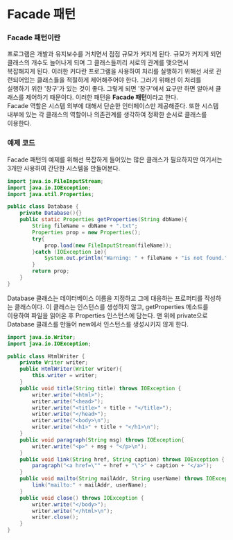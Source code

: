 # Facade 패턴

### Facade 패턴이란
프로그램은 개발과 유지보수를 거치면서 점점 규모가 커지게 된다. 규모가 커지게 되면 클래스의 개수도 늘어나게 되며 그 클래스들끼리 서로의 관계를 맺으면서\
복잡해지게 된다. 이러한 커다란 프로그램을 사용하여 처리를 실행하기 위해선 서로 관련되어있는 클래스들을 적절하게 제어해주어야 한다. 그러기 위해선 이 처리를\
실행하기 위한 '창구'가 있는 것이 좋다. 그렇게 되면 '창구'에서 요구만 하면 알아서 클래스를 제어하기 때문이다. 이러한 패턴을 **Facade 패턴**이라고 한다.\
Facade 역할은 시스템 외부에 대해서 단순한 인터페이스만 제공해준다. 또한 시스템 내부에 있는 각 클래스의 역할이나 의존관계를 생각하여 정확한 순서로 클래스를\
이용한다.

### 예제 코드
Facade 패턴의 예제를 위해선 복잡하게 들어있는 많은 클래스가 필요하지만 여기서는 3개만 사용하여 간단한 시스템을 만들어본다.
```java
import java.io.FileInputStream;
import java.io.IOException;
import java.util.Properties;

public class Database {
    private Database(){}
    public static Properties getProperties(String dbName){
        String fileName = dbName + ".txt";
        Properties prop = new Properties();
        try{
            prop.load(new FileInputStream(fileName));
        }catch (IOException ie){
            System.out.println("Warning: " + fileName + "is not found.");
        }
        return prop;
    }
}
```
Database 클래스는 데이터베이스 이름을 지정하고 그에 대응하는 프로퍼티를 작성하는 클래스이다. 이 클래스는 인스턴스를 생성하지 않고, getProperties 메소드를\
이용하여 파일을 읽어온 후 Properties 인스턴스에 담는다. 맨 위에 private으로 Database 클래스를 만들어 new에서 인스턴스를 생성시키지 않게 한다.

```java
import java.io.Writer;
import java.io.IOException;

public class HtmlWriter {
    private Writer writer;
    public HtmlWriter(Writer writer){
        this.writer = writer;
    }
    public void title(String title) throws IOException {
        writer.write("<html>");
        writer.write("<head>");
        writer.write("<title>" + title + "</title>");
        writer.write("</head>");
        writer.write("<body>\n");
        writer.write("<h1>" + title + "</h1>\n");
    }
    public void paragraph(String msg) throws IOException{
        writer.write("<p>" + msg + "</p>\n");
    }
    public void link(String href, String caption) throws IOException {
        paragraph("<a href=\"" + href + "\">" + caption + "</a>");
    }
    public void mailto(String mailAddr, String userName) throws IOException {
        link("mailto:" + mailAddr, userName);
    }
    public void close() throws IOException {
        writer.write("</body>");
        writer.write("</html>\n");
        writer.close();
    }
}
```
